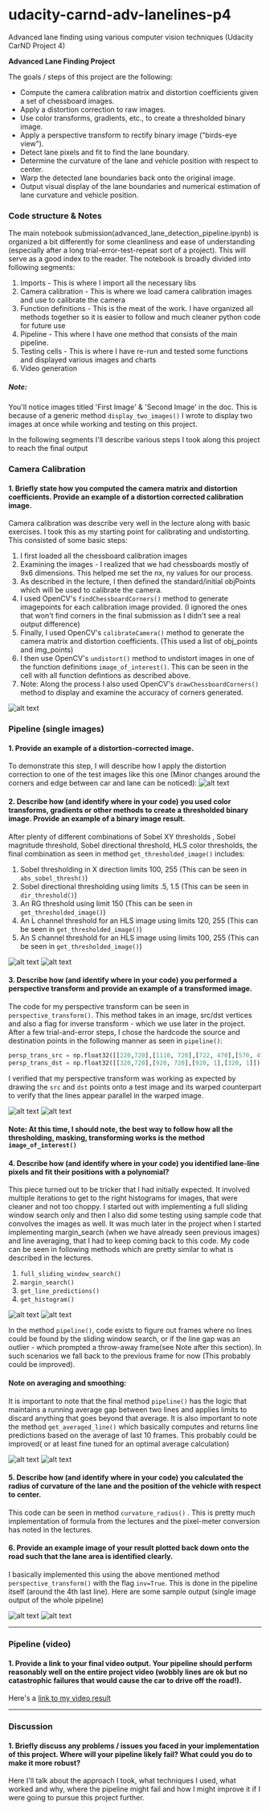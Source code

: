 # udacity-carnd-adv-lanelines-p4
Advanced lane finding using various computer vision techniques (Udacity CarND Project 4)

**Advanced Lane Finding Project**

The goals / steps of this project are the following:

* Compute the camera calibration matrix and distortion coefficients given a set of chessboard images.
* Apply a distortion correction to raw images.
* Use color transforms, gradients, etc., to create a thresholded binary image.
* Apply a perspective transform to rectify binary image ("birds-eye view").
* Detect lane pixels and fit to find the lane boundary.
* Determine the curvature of the lane and vehicle position with respect to center.
* Warp the detected lane boundaries back onto the original image.
* Output visual display of the lane boundaries and numerical estimation of lane curvature and vehicle position.

[//]: # (Image References)

[image1]: ./sample_images/threshold1.png "Threshold 1"
[image2]: ./sample_images/threshold2.png "Threshold 2"
[image3]: ./sample_images/straight1.png "Straight Line 1"
[image4]: ./sample_images/original1.png "Test 1"
[image5]: ./sample_images/original2.png "Test 2"
[image6]: ./sample_images/original3.png "Test 3"
[image7]: ./sample_images/original4.png "Test 4"
[image8]: ./sample_images/hist3.png "Histogram 3"
[image9]: ./sample_images/hist4.png "Histogram 4"
[image10]: ./sample_images/final1.png "Final 1"
[image11]: ./sample_images/final2.png "Final 2"
[image12]: ./sample_images/chess1.png "Chess 1"
[image13]: ./sample_images/chess2.png "Chess 2"
[image14]: ./sample_images/birdseye3.png "Birdseye 3"
[image15]: ./sample_images/birdseye4.png "Birdseye 4"
[image16]: ./sample_images/straight2.png "Straight 2"
[image17]: ./sample_images/straight_thresh2.png "Straight Threshold 2"
[image18]: ./sample_images/undistort1.png "Undistort 1"
[image19]: ./sample_images/full_search.png "Full Search"
[image20]: ./sample_images/margin_search.png "Margin Search"
[video1]: ./lane_lines.mp4 "Video"

### Code structure & Notes
The main notebook submission(advanced_lane_detection_pipeline.ipynb) is organized a bit differently for some cleanliness and ease of understanding (especially after a long trial-error-test-repeat sort of a project). This will serve as a good index to the reader. The notebook is broadly divided into following segments:
1. Imports - This is where I import all the necessary libs
2. Camera calibration - This is where we load camera calibration images and use to calibrate the camera
3. Function definitions - This is the meat of the work. I have organized all methods together so it is easier to follow and much cleaner python code for future use
4. Pipeline - This where I have one method that consists of the main pipeline.
5. Testing cells - This is where I have re-run and tested some functions and displayed various images and charts
6. Video generation
##### Note:
You'll notice images titled 'First Image' & 'Second Image' in the doc. This is because of a generic method `display_two_images()` I wrote to display two images at once while working and testing on this project.

In the following segments I'll describe various steps I took along this project to reach the final output

### Camera Calibration
#### 1. Briefly state how you computed the camera matrix and distortion coefficients. Provide an example of a distortion corrected calibration image.
Camera calibration was describe very well in the lecture along with basic exercises. I took this as my starting point for calibrating and undistorting. This consisted of some basic steps:
1. I first loaded all the chessboard calibration images
2. Examining the images - I realized that we had chessboards mostly of 9x6 dimensions. This helped me set the nx, ny values for our process.
3. As described in the lecture, I then defined the standard/initial objPoints which will be used to calibrate the camera.
4. I used OpenCV's `findChessboardCorners()` method to generate imagepoints for each calibration image provided. (I ignored the ones that won't find corners in the final submission as I didn't see a real output difference)
5. Finally, I used OpenCV's `calibrateCamera()` method to generate the camera matrix and distortion coefficients. (This used a list of obj_points and img_points)
6. I then use OpenCV's `undistort()` method to undistort images in one of the function definitions `image_of_interest()`. This can be seen in the cell with all function defintions as described above.
6. Note: Along the process I also used OpenCV's `drawChessboardCorners()` method to display and examine the accuracy of corners generated.

![alt text][image12]


### Pipeline (single images)

#### 1. Provide an example of a distortion-corrected image.

To demonstrate this step, I will describe how I apply the distortion correction to one of the test images like this one (Minor changes around the corners and edge between car and lane can be noticed):
![alt text][image18]

#### 2. Describe how (and identify where in your code) you used color transforms, gradients or other methods to create a thresholded binary image.  Provide an example of a binary image result.
After plenty of different combinations of Sobel XY thresholds , Sobel magnitude threshold, Sobel directional threshold, HLS color thresholds, the final combination as seen in method `get_thresholded_image()` includes:
1. Sobel thresholding in X direction limits 100, 255 (This can be seen in `abs_sobel_thresh()`)
2. Sobel directional thresholding using limits .5, 1.5 (This can be seen in `dir_threshold()`)
3. An RG threshold using limit 150 (This can be seen in `get_thresholded_image()`)
4. An L channel threshold for an HLS image using limits 120, 255 (This can be seen in `get_thresholded_image()`)
5. An S channel threshold for an HLS image using limits 100, 255 (This can be seen in `get_thresholded_image()`)

![alt text][image1] ![alt text][image2]

#### 3. Describe how (and identify where in your code) you performed a perspective transform and provide an example of a transformed image.

The code for my perspective transform can be seen in `perspective_transform()`. This method takes in an image, src/dst vertices and also a flag for inverse transform - which we use later in the project. After a few trial-and-error steps, I chose the hardcode the source and destination points in the following manner as seen in `pipeline()`:

```python
persp_trans_src = np.float32([[220,720],[1110, 720],[722, 470],[570, 470]])
persp_trans_dst = np.float32([[320,720],[920, 720],[920, 1],[320, 1]])
```

I verified that my perspective transform was working as expected by drawing the `src` and `dst` points onto a test image and its warped counterpart to verify that the lines appear parallel in the warped image.

![alt text][image14] ![alt text][image15]

#### Note: At this time, I should note, the best way to follow how all the thresholding, masking, transforming works is the method `image_of_interest()`

#### 4. Describe how (and identify where in your code) you identified lane-line pixels and fit their positions with a polynomial?
This piece turned out to be tricker that I had initially expected. It involved multiple iterations to get to the right histograms for images, that were cleaner and not too choppy. I started out with implementing a full sliding window search only and then I also did some testing using sample code that convolves the images as well. It was much later in the project when I started implementing margin_search (when we have already seen previous images) and line averaging, that I had to keep coming back to this code. My code can be seen in following methods which are pretty similar to what is described in the lectures.
1. `full_sliding_window_search()`
2. `margin_search()`
3. `get_line_predictions()`
4. `get_histogram()`

![alt text][image19] ![alt text][image20]

In the method `pipeline()`, code exists to figure out frames where no lines could be found by the sliding window search, or if the line gap was an outlier - which prompted a throw-away frame(see Note after this section). In such scenarios we fall back to the previous frame for now (This probably could be improved).

#### Note on averaging and smoothing:
It is important to note that the final method `pipeline()` has the logic that maintains a running average gap between two lines and applies limits to discard anything that goes beyond that average.
It is also important to note the method `get_averaged_line()` which basically computes and returns line predictions based on the average of last 10 frames. This probably could be improved( or at least fine tuned for an optimal average calculation)

![alt text][image8] ![alt text][image9]

#### 5. Describe how (and identify where in your code) you calculated the radius of curvature of the lane and the position of the vehicle with respect to center.

This code can be seen in method `curvature_radius()` . This is pretty much implementation of formula from the lectures and the pixel-meter conversion has noted in the lectures.

#### 6. Provide an example image of your result plotted back down onto the road such that the lane area is identified clearly.

I basically implemented this using the above mentioned method `perspective_transform()` with the flag `inv=True`. This is done in the pipeline itself (around the 4th last line). Here are some sample output (single image output of the whole pipeline)

![alt text][image11] ![alt text][image3]

---

### Pipeline (video)

#### 1. Provide a link to your final video output.  Your pipeline should perform reasonably well on the entire project video (wobbly lines are ok but no catastrophic failures that would cause the car to drive off the road!).

Here's a [link to my video result](./lane_lines.mp4)

---

### Discussion

#### 1. Briefly discuss any problems / issues you faced in your implementation of this project.  Where will your pipeline likely fail?  What could you do to make it more robust?

Here I'll talk about the approach I took, what techniques I used, what worked and why, where the pipeline might fail and how I might improve it if I were going to pursue this project further.  
